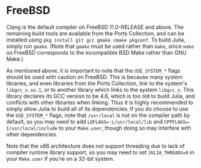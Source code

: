 # FreeBSD

Clang is the default compiler on FreeBSD 11.0-RELEASE and above. The remaining build tools are available from the Ports Collection, and can be installed using `pkg install git gcc gmake cmake pkgconf`. To build Julia, simply run `gmake`. (Note that `gmake` must be used rather than `make`, since `make` on FreeBSD corresponds to the incompatible BSD Make rather than GNU Make.)

As mentioned above, it is important to note that the `USE_SYSTEM_*` flags should be used with caution on FreeBSD. This is because many system libraries, and even libraries from the Ports Collection, link to the system's `libgcc_s.so.1`, or to another library which links to the system `libgcc_s`. This library declares its GCC version to be 4.6, which is too old to build Julia, and conflicts with other libraries when linking. Thus it is highly recommended to simply allow Julia to build all of its dependencies. If you do choose to use the `USE_SYSTEM_*` flags, note that `/usr/local` is not on the compiler path by default, so you may need to add `LDFLAGS=-L/usr/local/lib` and `CPPFLAGS=-I/usr/local/include` to your `Make.user`, though doing so may interfere with other dependencies.

Note that the x86 architecture does not support threading due to lack of compiler runtime library support, so you may need to set `JULIA_THREADS=0` in your `Make.user` if you're on a 32-bit system.
